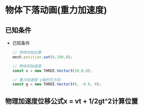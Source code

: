 # 物体下落动画(重力加速度)

## 已知条件

+ 已知条件

  ```js
  // 物体初始位置
  mesh.position.set(0,100,0);

  // 物体初始速度
  const v = new THREE.Vector3(30,0,0);

  // 重力加速度:y轴的负方向
  const g = new THREE.Vector3(0, -9.8, 0);
  ```

## 物理加速度位移公式x = vt + 1/2gt^2计算位置

